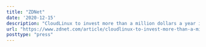 ```yaml
---
title: "ZDNet"
date: '2020-12-15'
description: "CloudLinux to invest more than a million dollars a year into CentOS clone"
url: "https://www.zdnet.com/article/cloudlinux-to-invest-more-than-a-million-dollar-a-year-into-centos-clone/"
posttype: "press"
---
```

